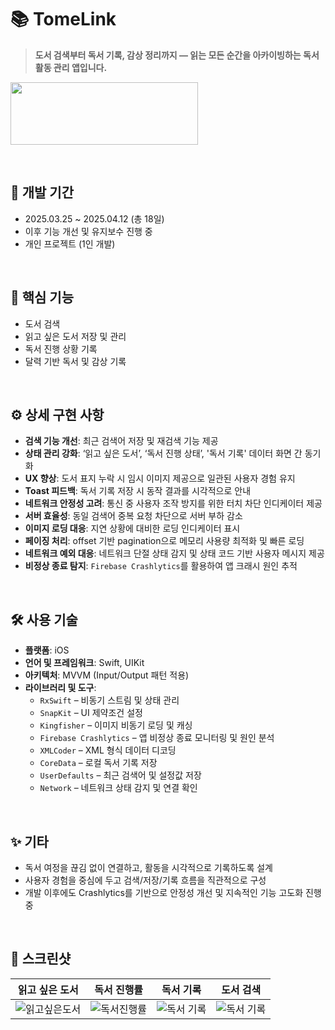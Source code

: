 # 📚 TomeLink

> **도서 검색부터 독서 기록, 감상 정리까지 — 읽는 모든 순간을 아카이빙하는 독서 활동 관리 앱입니다.**

[<img src="https://user-images.githubusercontent.com/72292617/175788259-834fade7-30e3-4d7b-969d-06a38ab33fb2.png" width=300 height=100>](https://apps.apple.com/kr/app/tomelink/id6744526997)



<br>

## 📅 개발 기간

- 2025.03.25 ~ 2025.04.12 (총 18일)  
- 이후 기능 개선 및 유지보수 진행 중  
- 개인 프로젝트 (1인 개발)

<br>

## 🌟 핵심 기능

- 도서 검색
- 읽고 싶은 도서 저장 및 관리
- 독서 진행 상황 기록
- 달력 기반 독서 및 감상 기록

<br>

## ⚙️ 상세 구현 사항

- **검색 기능 개선**: 최근 검색어 저장 및 재검색 기능 제공  
- **상태 관리 강화**: ‘읽고 싶은 도서’, ‘독서 진행 상태’, '독서 기록' 데이터 화면 간 동기화  
- **UX 향상**: 도서 표지 누락 시 임시 이미지 제공으로 일관된 사용자 경험 유지  
- **Toast 피드백**: 독서 기록 저장 시 동작 결과를 시각적으로 안내  
- **네트워크 안정성 고려**: 통신 중 사용자 조작 방지를 위한 터치 차단 인디케이터 제공  
- **서버 효율성**: 동일 검색어 중복 요청 차단으로 서버 부하 감소  
- **이미지 로딩 대응**: 지연 상황에 대비한 로딩 인디케이터 표시  
- **페이징 처리**: offset 기반 pagination으로 메모리 사용량 최적화 및 빠른 로딩  
- **네트워크 예외 대응**: 네트워크 단절 상태 감지 및 상태 코드 기반 사용자 메시지 제공  
- **비정상 종료 탐지**: `Firebase Crashlytics`를 활용하여 앱 크래시 원인 추적

<br>

## 🛠 사용 기술

- **플랫폼**: iOS
- **언어 및 프레임워크**: Swift, UIKit
- **아키텍처**: MVVM (Input/Output 패턴 적용)
- **라이브러리 및 도구**:
  - `RxSwift` – 비동기 스트림 및 상태 관리
  - `SnapKit` – UI 제약조건 설정
  - `Kingfisher` – 이미지 비동기 로딩 및 캐싱
  - `Firebase Crashlytics` – 앱 비정상 종료 모니터링 및 원인 분석
  - `XMLCoder` – XML 형식 데이터 디코딩
  - `CoreData` – 로컬 독서 기록 저장
  - `UserDefaults` – 최근 검색어 및 설정값 저장
  - `Network` – 네트워크 상태 감지 및 연결 확인

<br>

## ✨ 기타

- 독서 여정을 끊김 없이 연결하고, 활동을 시각적으로 기록하도록 설계  
- 사용자 경험을 중심에 두고 검색/저장/기록 흐름을 직관적으로 구성  
- 개발 이후에도 Crashlytics를 기반으로 안정성 개선 및 지속적인 기능 고도화 진행 중

<br>



## 📸 스크린샷

<!-- 아래 이미지들을 실제 경로에 맞춰 수정하세요 -->
| 읽고 싶은 도서 | 독서 진행률 | 독서 기록 | 도서 검색 |
|:--:|:--:|:--:|:--:|
| ![읽고싶은도서](https://github.com/user-attachments/assets/47ce92db-ff72-4a63-b727-4d59875f59d2) | ![독서진행률](https://github.com/user-attachments/assets/ecb515b6-4f77-4e0a-ac69-edc44fac6bd0) | ![독서 기록](https://github.com/user-attachments/assets/a19ba591-1300-49e6-8c20-e01d35395527) | ![독서 기록](https://github.com/user-attachments/assets/9228fd63-4de3-4d69-ba9a-3298d6d00404) |







<br>


